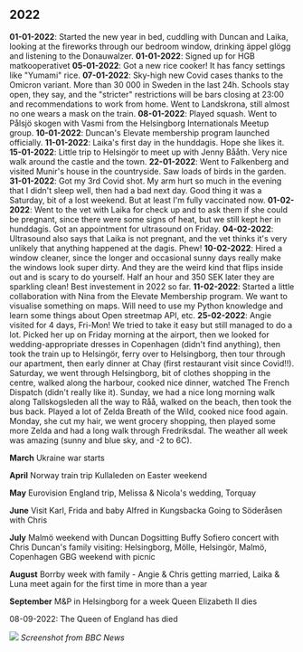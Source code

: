 ## 2022
**01-01-2022**: Started the new year in bed, cuddling with Duncan and Laika, looking at the fireworks through our bedroom window, drinking äppel glögg and listening to the Donauwalzer.
**01-01-2022**: Signed up for HGB matkooperativet
**05-01-2022**: Got a new rice cooker! It has fancy settings like "Yumami" rice.
**07-01-2022**: Sky-high new Covid cases thanks to the Omicron variant. More than 30 000 in Sweden in the last 24h. Schools stay open, they say, and the "stricter" restrictions will be bars closing at 23:00 and recommendations to work from home. Went to Landskrona, still almost no one wears a mask on the train. 
**08-01-2022**: Played squash. Went to Pålsjö skogen with Vasmi from the Helsingborg Internationals Meetup group. 
**10-01-2022**: Duncan's Elevate membership program launched officially.
**11-01-2022**: Laika's first day in the hunddagis. Hope she likes it. 
**15-01-2022**: Little trip to Helsingör to meet up with Jenny Bååth. Very nice walk around the castle and the town.
**22-01-2022**: Went to Falkenberg and visited Munir's house in the countryside. Saw loads of birds in the garden.
**31-01-2022**: Got my 3rd Covid shot. My arm hurt so much in the evening that I didn't sleep well, then had a bad next day. Good thing it was a Saturday, bit of a lost weekend. But at least I'm fully vaccinated now. 
**01-02-2022**: Went to the vet with Laika for check up and to ask them if she could be pregnant, since there were some signs of heat, but we still kept her in hunddagis. Got an appointment for ultrasound on Friday.
**04-02-2022**: Ultrasound also says that Laika is not pregnant, and the vet thinks it's very unlikely that anything happened at the dagis. Phew! 
**10-02-2022**: Hired a window cleaner, since the longer and occasional sunny days really make the windows look super dirty. And they are the weird kind that flips inside out and is scary to do yourself. Half an hour and 350 SEK later they are sparkling clean! Best investement in 2022 so far.
**11-02-2022**: Started a little collaboration with Nina from the Elevate Membership program. We want to visualise something on maps. Will need to use my Python knowledge and learn some things about Open streetmap API, etc. 
**25-02-2022**: Angie visited for 4 days, Fri-Mon! We tried to take it easy but still managed to do a lot. Picked her up on Friday morning at the airport, then we looked for wedding-appropriate dresses in Copenhagen (didn't find anything), then took the train up to Helsingör, ferry over to Helsingborg, then tour through our apartment, then early dinner at Chay (first restaurant visit since Covid!!). Saturday, we went through Helsingborg, bit of clothes shopping in the centre, walked along the harbour, cooked nice dinner, watched The French Dispatch (didn't really like it). Sunday, we had a nice long morning walk along Tallskogsleden all the way to Råå, walked on the beach, then took the bus back. Played a lot of Zelda Breath of the Wild, cooked nice food again. Monday, she cut my hair, we went grocery shopping, then played some more Zelda and had a long walk through Fredriksdal. The weather all week was amazing (sunny and blue sky, and -2 to 6C). 



**March**
Ukraine war starts

**April**
Norway train trip
Kullaleden on Easter weekend


**May**
Eurovision
England trip, Melissa & Nicola's wedding, Torquay

**June**
Visit Karl, Frida and baby Alfred in Kungsbacka
Going to Söderåsen with Chris

**July**
Malmö weekend with Duncan
Dogsitting Buffy
Sofiero concert with Chris
Duncan's family visiting: Helsingborg, Mölle, Helsingör, Malmö, Copenhagen
GBG weekend with picnic

**August** 
Borrby week with family - Angie & Chris getting married, Laika & Luna meet again for the first time in more than a year

**September**
M&P in Helsingborg for a week 
Queen Elizabeth II dies

08-09-2022: The Queen of England has died

![](private/Yearly%20reviews/2022%20Review/photos/Screenshot%202022-09-08%20at%2020.56.07.png)
_Screenshot from BBC News_